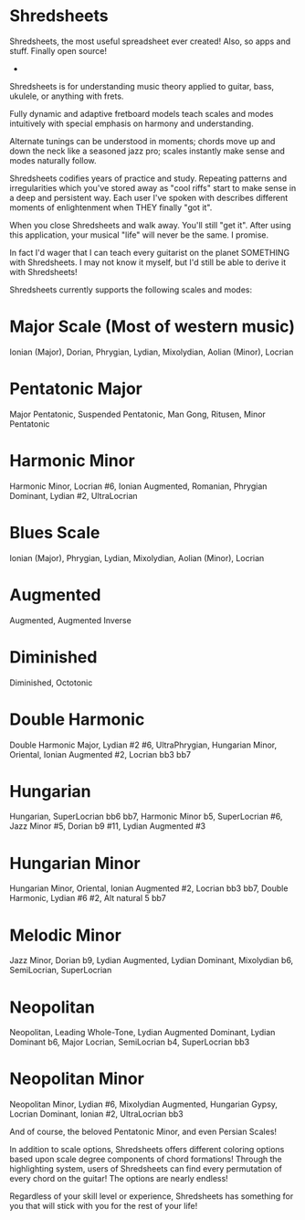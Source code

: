 # Shredsheets
Shredsheets, the most useful spreadsheet ever created!  Also, so apps and stuff.  Finally open source!

-

Shredsheets is for understanding music theory applied to guitar, bass, ukulele, or anything with frets.  

Fully dynamic and adaptive fretboard models teach scales and modes intuitively with special emphasis on harmony and understanding.

Alternate tunings can be understood in moments; chords move up and down the neck like a seasoned jazz pro; scales instantly make sense and modes naturally follow.

Shredsheets codifies years of practice and study.  Repeating patterns and irregularities which you've stored away as "cool riffs" start to make sense in a deep and persistent way.  Each user I've spoken with describes different moments of enlightenment when THEY finally "got it".  

When you close Shredsheets and walk away.  You'll still "get it".  After using this application, your musical "life" will never be the same.  I promise.

In fact I'd wager that I can teach every guitarist on the planet SOMETHING with Shredsheets.  I may not know it myself, but I'd still be able to derive it with Shredsheets!

Shredsheets currently supports the following scales and modes:

# Major Scale (Most of western music)
Ionian (Major), Dorian, Phrygian, Lydian, Mixolydian, Aolian (Minor), Locrian

# Pentatonic Major
Major Pentatonic, Suspended Pentatonic, Man Gong, Ritusen, Minor Pentatonic

# Harmonic Minor
Harmonic Minor, Locrian #6, Ionian Augmented, Romanian, Phrygian Dominant, Lydian #2, UltraLocrian

# Blues Scale
Ionian (Major), Phrygian, Lydian, Mixolydian, Aolian (Minor), Locrian

# Augmented
Augmented, Augmented Inverse

# Diminished
Diminished, Octotonic

# Double Harmonic
Double Harmonic Major, Lydian #2 #6, UltraPhrygian, Hungarian Minor, Oriental, Ionian Augmented #2, Locrian bb3 bb7

# Hungarian
Hungarian, SuperLocrian bb6 bb7, Harmonic Minor b5, SuperLocrian #6, Jazz Minor #5, Dorian b9 #11, Lydian Augmented #3

# Hungarian Minor
Hungarian Minor, Oriental, Ionian Augmented #2, Locrian bb3 bb7, Double Harmonic, Lydian #6 #2, Alt natural 5 bb7

# Melodic Minor
Jazz Minor, Dorian b9, Lydian Augmented, Lydian Dominant, Mixolydian b6, SemiLocrian, SuperLocrian

# Neopolitan
Neopolitan, Leading Whole-Tone, Lydian Augmented Dominant, Lydian Dominant b6, Major Locrian, SemiLocrian b4, SuperLocrian bb3

# Neopolitan Minor
Neopolitan Minor, Lydian #6, Mixolydian Augmented, Hungarian Gypsy, Locrian Dominant, Ionian #2, UltraLocrian bb3

And of course, the beloved Pentatonic Minor, and even Persian Scales!

In addition to scale options, Shredsheets offers different coloring options based upon scale degree components of chord formations!  Through the highlighting system, users of Shredsheets can find every permutation of every chord on the guitar!  The options are nearly endless!

Regardless of your skill level or experience, Shredsheets has something for you that will stick with you for the rest of your life!
